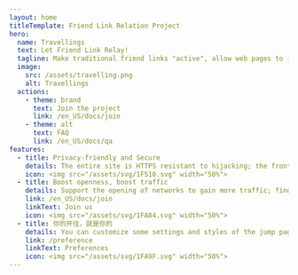 ```yaml
---
layout: home
titleTemplate: Friend Link Relation Project
hero:
  name: Travellings
  text: Let Friend Link Relay!
  tagline: Make traditional friend links "active", allow web pages to interconnect and traffic to flow to each other and make the web open
  image:
    src: /assets/travelling.png
    alt: Travellings
  actions:
    - theme: brand
      text: Join the project
      link: /en_US/docs/join
    - theme: alt
      text: FAQ
      link: /en_US/docs/qa
features:
  - title: Privacy-friendly and Secure
    details: The entire site is HTTPS resistant to hijacking; the front and back ends are completely open source and do not violate privacy; the mirror is automatically deployed without manual intervention. All web pages added to the destination are manually screened to ensure that the traffic is clean and high-quality from the source.加入开往的网页全部经过人工筛选，确保流量从源头就是干净优质的
    icon: <img src="/assets/svg/1F510.svg" width="50%">
  - title: Boost openness, boost traffic
    details: Support the opening of networks to gain more traffic; find more high-quality websites for a trip on the web.
    link: /en_US/docs/join
    linkText: Join us
    icon: <img src="/assets/svg/1FA84.svg" width="50%">
  - title: 你的开往，就是你的
    details: You can customize some settings and styles of the jump page. If you are not satisfied, you can also make one yourself.
    link: /preference
    linkText: Preferences
    icon: <img src="/assets/svg/1FA9F.svg" width="50%">
---
```

